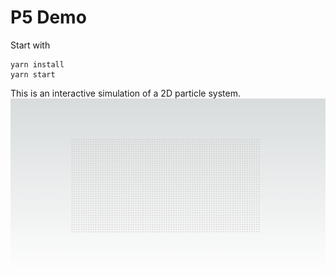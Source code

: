 # P5 Demo

Start with
```
yarn install
yarn start
```

This is an interactive simulation of a 2D particle system.
![Demo screenshot](images/example.png)